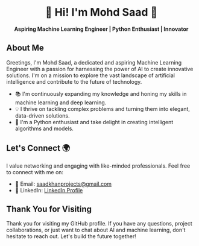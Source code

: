 <!-- Header -->
<h1 align="center">👋 Hi! I'm Mohd Saad 🚀</h1>
<p align="center">
  <strong>Aspiring Machine Learning Engineer | Python Enthusiast | Innovator</strong>
</p>

<!-- About Me -->
## About Me

Greetings, I'm Mohd Saad, a dedicated and aspiring Machine Learning Engineer with a passion for harnessing the power of AI to create innovative solutions. I'm on a mission to explore the vast landscape of artificial intelligence and contribute to the future of technology.

- 📚 I'm continuously expanding my knowledge and honing my skills in machine learning and deep learning.
- 💡 I thrive on tackling complex problems and turning them into elegant, data-driven solutions.
- 🤖 I'm a Python enthusiast and take delight in creating intelligent algorithms and models.

<!-- Connect with Me -->
## Let's Connect 🌍

I value networking and engaging with like-minded professionals. Feel free to connect with me on:

- 📧 Email: [saadkhanprojects@gmail.com](mailto:saadkhanprojects@gmail.com)
- 💼 LinkedIn: [LinkedIn Profile](https://www.linkedin.com/in/mohd-saad-199844198/)

<!-- Footer -->
## Thank You for Visiting

Thank you for visiting my GitHub profile. If you have any questions, project collaborations, or just want to chat about AI and machine learning, don't hesitate to reach out. Let's build the future together!
